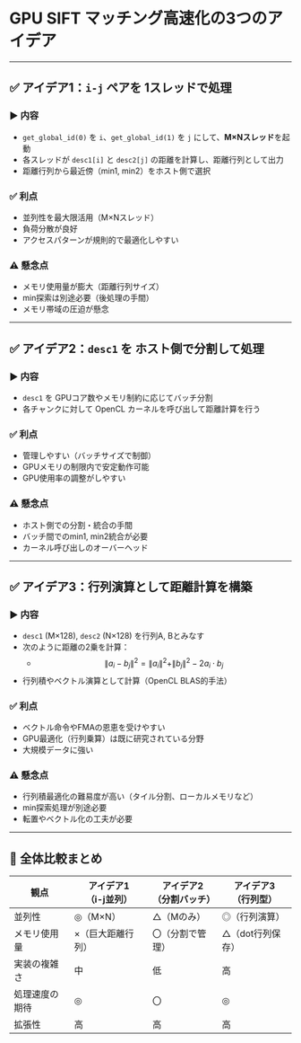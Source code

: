 
# GPU SIFT マッチング高速化の3つのアイデア

---

## ✅ アイデア1：`i-j` ペアを 1スレッドで処理

### ▶️ 内容
- `get_global_id(0)` を `i`、`get_global_id(1)` を `j` にして、**M×Nスレッド**を起動
- 各スレッドが `desc1[i]` と `desc2[j]` の距離を計算し、距離行列として出力
- 距離行列から最近傍（min1, min2）をホスト側で選択

### ✅ 利点
- 並列性を最大限活用（M×Nスレッド）
- 負荷分散が良好
- アクセスパターンが規則的で最適化しやすい

### ⚠️ 懸念点
- メモリ使用量が膨大（距離行列サイズ）
- min探索は別途必要（後処理の手間）
- メモリ帯域の圧迫が懸念

---

## ✅ アイデア2：`desc1` を ホスト側で分割して処理

### ▶️ 内容
- `desc1` を GPUコア数やメモリ制約に応じてバッチ分割
- 各チャンクに対して OpenCL カーネルを呼び出して距離計算を行う

### ✅ 利点
- 管理しやすい（バッチサイズで制御）
- GPUメモリの制限内で安定動作可能
- GPU使用率の調整がしやすい

### ⚠️ 懸念点
- ホスト側での分割・統合の手間
- バッチ間でのmin1, min2統合が必要
- カーネル呼び出しのオーバーヘッド

---

## ✅ アイデア3：行列演算として距離計算を構築

### ▶️ 内容
- `desc1` (M×128), `desc2` (N×128) を行列A, Bとみなす
- 次のように距離の2乗を計算：
  - $$
    \|a_i - b_j\|^2 = \|a_i\|^2 + \|b_j\|^2 - 2 a_i \cdot b_j
    $$
- 行列積やベクトル演算として計算（OpenCL BLAS的手法）

### ✅ 利点
- ベクトル命令やFMAの恩恵を受けやすい
- GPU最適化（行列乗算）は既に研究されている分野
- 大規模データに強い

### ⚠️ 懸念点
- 行列積最適化の難易度が高い（タイル分割、ローカルメモリなど）
- min探索処理が別途必要
- 転置やベクトル化の工夫が必要

---

## 🧠 全体比較まとめ

| 観点 | アイデア1<br>（i-j並列） | アイデア2<br>（分割バッチ） | アイデア3<br>（行列型） |
|------|----------------------|------------------------|----------------------|
| 並列性 | ◎（M×N） | △（Mのみ） | ◎（行列演算） |
| メモリ使用量 | ×（巨大距離行列） | 〇（分割で管理） | △（dot行列保存） |
| 実装の複雑さ | 中 | 低 | 高 |
| 処理速度の期待 | ◎ | 〇 | ◎ |
| 拡張性 | 高 | 高 | 高 |
